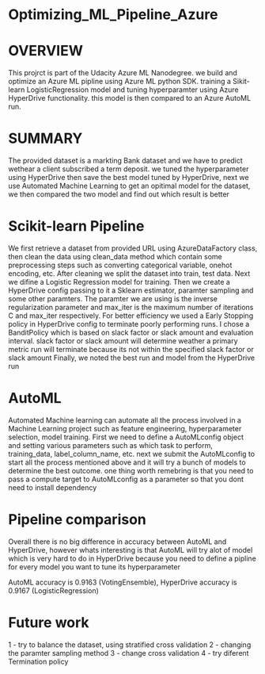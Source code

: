 # Optimizing_ML_Pipeline_Azure
# OVERVIEW

This projrct is part of the Udacity Azure ML Nanodegree. we build and optimize an Azure ML pipline using Azure ML python SDK.
training a Sikit-learn LogisticRegression model and tuning hyperparamter using Azure HyperDrive functionality.
this model is then compared to an Azure AutoML run.

# SUMMARY

The provided dataset is a markting Bank dataset and we have to predict wethear a client subscribed a term deposit.
we tuned the hyperparameter using HyperDrive then save the best model tuned by HyperDrive, next we use Automated Machine Learning
to get an opitimal model for the dataset, we then compared the two model and find out which result is better

# Scikit-learn Pipeline

We first retrieve a dataset from provided URL using AzureDataFactory class, then clean the data using clean_data method which contain
some preprocessing steps such as converting categorical variable, onehot encoding, etc.
After cleaning we split the dataset into train, test data.
Next we difine a Logistic Regression model for training.
Then we create a HyperDrive config passing to it a Sklearn estimator, paramter sampling and some other paramters.
The paramter we are using is the inverse regularization parameter and max_iter is the maximum number of iterations C and max_iter respectively.
For better efficiency we used a Early Stopping policy in HyperDrive config to terminate poorly performing runs.
I chose a BanditPolicy which is based on slack factor or slack amount and evaluation interval.
slack factor or slack amount will determine weather a primary metric run will terminate because its not within the specified slack factor or slack amount
Finally, we noted the best run and model from the HyperDrive run

# AutoML

Automated Machine learning can automate all the process involved in a Machine Learning project such as feature engineering, hyperparameter selection, model training.
First we need to define a AutoMLconfig object and setting various parameters such as which task to perform, training_data, label_column_name, etc.
next we submit the AutoMLconfig to start all the process mentioned above and it will try a bunch of models to determine the best outcome.
one thing worth remebring is that you need to pass a compute target to AutoMLconfig as a parameter so that you dont need to install dependency

# Pipeline comparison

Overall there is no big difference in accuracy between AutoML and HyperDrive, however whats interesting is that AutoML will try alot of model which is very hard
to do in HyperDrive because you need to define a pipline for every model you want to tune its hyperparameter 

AutoML accuracy is 0.9163 (VotingEnsemble), HyperDrive accuracy is 0.9167 (LogisticRegression)

# Future work

1 - try to balance the dataset, using stratified cross validation
2 - changing the paramter sampling method
3 - change cross validation 
4 - try diferent Termination policy
